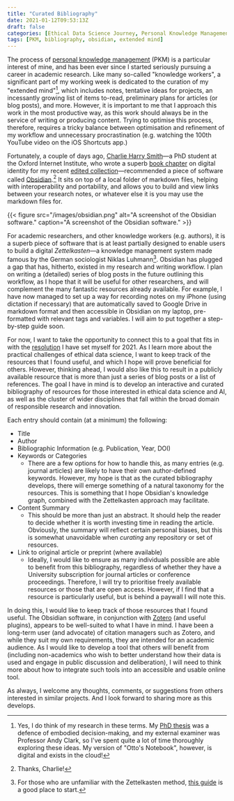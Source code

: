 ```yaml
---
title: "Curated Bibliography"
date: 2021-01-12T09:53:13Z
draft: false
categories: [Ethical Data Science Journey, Personal Knowledge Management]
tags: [PKM, bibliography, obsidian, extended mind]
---
```


The process of [personal knowledge management](https://en.wikipedia.org/wiki/Personal_knowledge_management) (PKM) is a particular interest of mine, and has been ever since I started seriously pursuing a career in academic research. Like many so-called "knowledge workers", a significant part of my working week is dedicated to the curation of my "extended mind"[^extended], which includes notes, tentative ideas for projects, an incessantly growing list of items to-read, preliminary plans for articles (or blog posts), and more. However, it is important to me that I approach this work in the most productive way, as this work should always be in the service of writing or producing content. Trying to optimise this process, therefore, requires a tricky balance between optimisation and refinement of my workflow and unnecessary procrastination (e.g. watching the 100th YouTube video on the iOS Shortcuts app.)
[^extended]: Yes, I do think of my research in these terms. My [PhD thesis](https://philpapers.org/archive/BUREDA-5.pdf) was a defence of embodied decision-making, and my external examiner was Professor Andy Clark, so I've spent quite a lot of time thoroughly exploring these ideas. My version of "Otto's Notebook", however, is digital and exists in the cloud!

Fortunately, a couple of days ago, [Charlie Harry Smith](http://www.chsmith.co.uk/)—a PhD student at the Oxford Internet Institute, who wrote a superb [book chapter](https://philarchive.org/rec/SMICI-5) on digital identity for my recent [edited collection](https://www.springer.com/gp/book/9783030505844)—recommended a piece of software called [Obsidian](https://obsidian.md/).[^thanks] It sits on top of a local folder of markdown files, helping with interoperability and portability, and allows you to build and view links between your research notes, or whatever else it is you may use the markdown files for.

[^thanks]: Thanks, Charlie!

{{< figure src="/images/obsidian.png" alt="A screenshot of the Obsidian software." caption="A screenshot of the Obsidian software." >}}

For academic researchers, and other knowledge workers (e.g. authors), it is a superb piece of software that is at least partially designed to enable users to build a digital *Zettelkasten*—a knowledge management system made famous by the German sociologist Niklas Luhmann[^zettel]. Obsidian has plugged a gap that has, hitherto, existed in my research and writing workflow. I plan on writing a (detailed) series of blog posts in the future outlining this workflow, as I hope that it will be useful for other researchers, and will complement the many fantastic resources already available. For example, I have now managed to set up a way for recording notes on my iPhone (using dictation if necessary) that are automatically saved to Google Drive in markdown format and then accessible in Obsidian on my laptop, pre-formatted with relevant tags and variables. I will aim to put together a step-by-step guide soon.

[^zettel]: For those who are unfamiliar with the Zettelkasten method, [this guide](https://zettelkasten.de/posts/overview/) is a good place to start.

For now, I want to take the opportunity to connect this to a goal that fits in with the [resolution](eds-resolution) I have set myself for 2021. As I learn more about the practical challenges of ethical data science, I want to keep track of the resources that I found useful, and which I hope will prove beneficial for others. However, thinking ahead, I would also like this to result in a publicly available resource that is more than just a series of blog posts or a list of references. The goal I have in mind is to develop an interactive and curated bibliography of resources for those interested in ethical data science and AI, as well as the cluster of wider disciplines that fall within the broad domain of responsible research and innovation.

Each entry should contain (at a minimum) the following:

- Title
- Author
- Bibliographic Information (e.g. Publication, Year, DOI)
- Keywords or Categories
  - There are a few options for how to handle this, as many entries (e.g. journal articles) are likely to have their own author-defined keywords. However, my hope is that as the curated bibliography develops, there will emerge something of a natural taxonomy for the resources. This is something that I hope Obsidian's knowledge graph, combined with the Zettelkasten approach may facilitate.
- Content Summary
  - This should be more than just an abstract. It should help the reader to decide whether it is worth investing time in reading the article. Obviously, the summary will reflect certain personal biases, but this is somewhat unavoidable when *curating* any repository or set of resources.
- Link to original article or preprint (where available)
    - Ideally, I would like to ensure as many individuals possible are able to benefit from this bibliography, regardless of whether they have a University subscription for journal articles or conference proceedings. Therefore, I will try to prioritise freely available resources or those that are open access. However, if I find that a resource is particularly useful, but is behind a paywall I will note this.

In doing this, I would like to keep track of those resources that I found useful. The Obsidian software, in conjunction with [Zotero](https://www.zotero.org/) (and useful plugins), appears to be well-suited to what I have in mind. I have been a long-term user (and advocate) of citation managers such as Zotero, and while they suit my own requirements, they are intended for an academic audience. As I would like to develop a tool that others will benefit from (including non-academics who wish to better understand how their data is used and engage in public discussion and deliberation), I will need to think more about how to integrate such tools into an accessible and usable online tool.

As always, I welcome any thoughts, comments, or suggestions from others interested in similar projects. And I look forward to sharing more as this develops.

